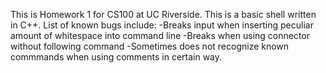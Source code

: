 This is Homework 1 for CS100 at UC Riverside. This is a basic shell written in C++. 
List of known bugs include:
-Breaks input when inserting peculiar amount of whitespace into command line
-Breaks when using connector without following command
-Sometimes does not recognize known commmands when using comments in certain way.
